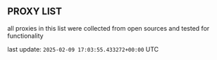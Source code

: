 ## PROXY LIST

all proxies in this list were collected from open sources and tested for functionality

last update: `2025-02-09 17:03:55.433272+00:00` UTC